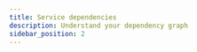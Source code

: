 ```yaml
---
title: Service dependencies
description: Understand your dependency graph
sidebar_position: 2
---
```

